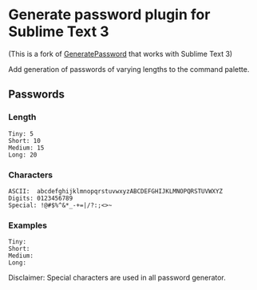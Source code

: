 # Generate password plugin for Sublime Text 3

(This is a fork of [GeneratePassword](https://github.com/mhau/GeneratePassword) that works with Sublime Text 3)

Add generation of passwords of varying lengths to the command palette.

## Passwords

### Length
	Tiny: 5
	Short: 10
	Medium: 15
	Long: 20

### Characters
	ASCII:	abcdefghijklmnopqrstuvwxyzABCDEFGHIJKLMNOPQRSTUVWXYZ
	Digits: 0123456789
	Special: !@#$%^&*_-+=|/?:;<>~

### Examples
	Tiny: 
	Short: 
	Medium: 
	Long: 
	

Disclaimer: Special characters are used in all password generator.